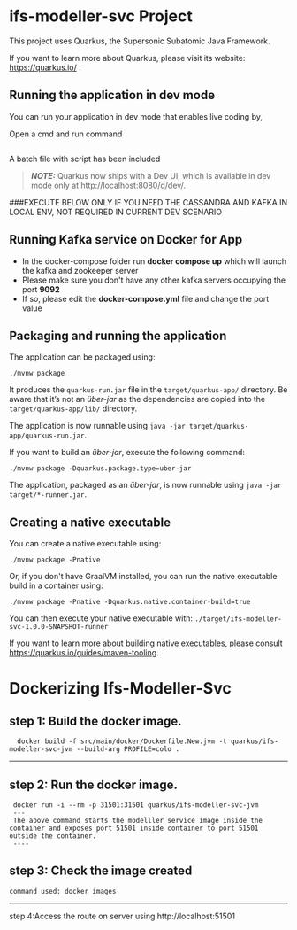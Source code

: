 # ifs-modeller-svc Project

This project uses Quarkus, the Supersonic Subatomic Java Framework.

If you want to learn more about Quarkus, please visit its website: https://quarkus.io/ .

## Running the application in dev mode

You can run your application in dev mode that enables live coding by,

Open a cmd and run command 
```aidl
```
A batch file with script has been included

> **_NOTE:_**  Quarkus now ships with a Dev UI, which is available in dev mode only at http://localhost:8080/q/dev/.
>



###EXECUTE BELOW ONLY IF YOU NEED THE CASSANDRA AND KAFKA IN LOCAL ENV, NOT REQUIRED IN CURRENT DEV SCENARIO

## Running Kafka service on Docker for App

- In the docker-compose folder run <b>docker compose up</b> which will launch the kafka and zookeeper server
- Please make sure you don't have any other kafka servers occupying the port <b>9092</b>
- If so, please edit the <b>docker-compose.yml</b> file and change the port value


## Packaging and running the application

The application can be packaged using:
```shell script
./mvnw package
```
It produces the `quarkus-run.jar` file in the `target/quarkus-app/` directory.
Be aware that it’s not an _über-jar_ as the dependencies are copied into the `target/quarkus-app/lib/` directory.

The application is now runnable using `java -jar target/quarkus-app/quarkus-run.jar`.

If you want to build an _über-jar_, execute the following command:
```shell script
./mvnw package -Dquarkus.package.type=uber-jar
```

The application, packaged as an _über-jar_, is now runnable using `java -jar target/*-runner.jar`.

## Creating a native executable

You can create a native executable using: 
```shell script
./mvnw package -Pnative
```

Or, if you don't have GraalVM installed, you can run the native executable build in a container using: 
```shell script
./mvnw package -Pnative -Dquarkus.native.container-build=true
```

You can then execute your native executable with: `./target/ifs-modeller-svc-1.0.0-SNAPSHOT-runner`

If you want to learn more about building native executables, please consult https://quarkus.io/guides/maven-tooling.

# Dockerizing Ifs-Modeller-Svc
 
 step 1: Build the docker image.
   ---
      docker build -f src/main/docker/Dockerfile.New.jvm -t quarkus/ifs-modeller-svc-jvm --build-arg PROFILE=colo .
   ---
   step 2: Run the docker image.
   ----
     docker run -i --rm -p 31501:31501 quarkus/ifs-modeller-svc-jvm
     ---
     The above command starts the modelller service image inside the container and exposes port 51501 inside container to port 51501 outside the container.
     ----

   step 3: Check the image created 
   ---
    command used: docker images
   ---
 step 4:Access the route on server using http://localhost:51501

